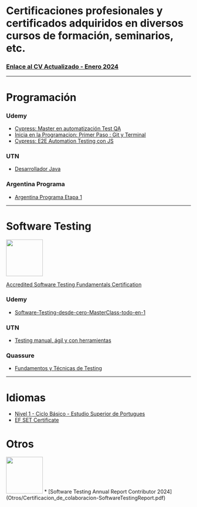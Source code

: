 # Certificaciones profesionales y certificados adquiridos en diversos cursos de formación, seminarios, etc.

### [Enlace al CV Actualizado - Enero 2024](CV-Matias-Sinare.pdf)

---

# Programación

### Udemy

* [Cypress: Master en automatización Test QA](Programacion/Certificacion_Udemy-Automatizacion_Cypress.pdf)
* [Inicia en la Programacion: Primer Paso : Git y Terminal](Programacion/Certificacion_Udemy-Git_GitHub.pdf)
* [Cypress: E2E Automation Testing con JS](Programacion/Certificacion_Udemy-CypressE2E.pdf)

### UTN
* [Desarrollador Java](Programacion/Certificacion_UTN-Desarrollador_Java.pdf)

### Argentina Programa
* [Argentina Programa Etapa 1](Programacion/Certificacion_ArgentinaPrograma.pdf)

---

# Software Testing

<img src="https://github.com/matiassinare/Certificaciones/assets/85135296/72da113c-3b74-4c45-99cc-a25f649b917e" width="100" height="100">

[Accredited Software Testing Fundamentals Certification](http://badgr.com/public/assertions/TUVhAmV7QBe3XJySOKEoqA)

### Udemy
* [Software-Testing-desde-cero-MasterClass-todo-en-1](SoftwareTesting/Certificacion_Udemy-Software_Testing.pdf)

### UTN
* [Testing manual, ágil y con herramientas](SoftwareTesting/Certificacion_UTN_Neoris-Testing.pdf)

### Quassure
* [Fundamentos y Técnicas de Testing](SoftwareTesting/Certificacion_Quassure-Fundamentos_testing.pdf)

---

# Idiomas
* [Nivel 1 - Ciclo Básico - Estudio Superior de Portugues](Idiomas/Certificacion_CUI_IdiomaPortugues.pdf)
* [EF SET Certificate](Idiomas/EFSET-Certificate.pdf)

# Otros

<img src="https://github.com/matiassinare/Certificaciones/assets/85135296/72da113c-3b74-4c45-99cc-a25f649b917e" width="100" height="100">
* [Software Testing Annual Report Contributor 2024](Otros/Certificacion_de_colaboracion-SoftwareTestingReport.pdf)

